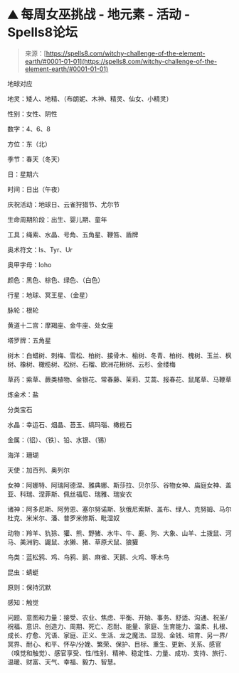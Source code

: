 <!--yml

分类：未分类

日期：2024年06月12日 19:58:38

-->

# ⛰ 每周女巫挑战 - 地元素 - 活动 - Spells8论坛

> 来源：[https://spells8.com/witchy-challenge-of-the-element-earth/#0001-01-01](https://spells8.com/witchy-challenge-of-the-element-earth/#0001-01-01)

地球对应

地灵：矮人、地精、（布朗妮、木神、精灵、仙女、小精灵）

性别：女性、阴性

数字：4、6、8

方位：东（北）

季节：春天（冬天）

日：星期六

时间：日出（午夜）

庆祝活动：地球日、云雀狩猎节、尤尔节

生命周期阶段：出生、婴儿期、童年

工具；绳索、水晶、号角、五角星、鞭笞、盾牌

奥术符文：Is、Tyr、Ur

奥甲字母：Ioho

颜色：黑色、棕色、绿色、（白色）

行星：地球、冥王星、（金星）

脉轮：根轮

黄道十二宫：摩羯座、金牛座、处女座

塔罗牌：五角星

树木：白蜡树、刺梅、雪松、柏树、接骨木、榆树、冬青、柏树、槐树、玉兰、枫树、橡树、橄榄树、松树、石榴、欧洲花楸树、云杉、金缕梅

草药：紫草、蕨类植物、金银花、常春藤、茉莉、艾蒿、报春花、鼠尾草、马鞭草

炼金术：盐

分类宝石

水晶：幸运石、烟晶、苔玉、缟玛瑙、橄榄石

金属：（铝）、（铁）、铅、水银、（锡）

海洋：珊瑚

天使：加百列、奥列尔

女神：阿娜特、阿瑞阿德涅、雅典娜、斯莎拉、贝尔莎、谷物女神、庙庭女神、盖亚、科瑞、涅菲斯、佩丝福尼、瑞雅、瑞安农

诸神：阿多尼斯、阿劳恩、塞尔努诺斯、狄俄尼索斯、盖布、绿人、克努姆、马尔杜克、米米尔、潘、普罗米修斯、毗湿奴

动物：羚羊、犰狳、獾、熊、野猪、水牛、牛、鹿、狗、大象、山羊、土拨鼠、河马、美洲豹、鼹鼠、水獭、猪、草原犬鼠、狼獾

鸟类：蓝松鸦、鸡、乌鸦、鹅、麻雀、天鹅、火鸡、啄木鸟

昆虫：蜻蜓

原则：保持沉默

感知：触觉

问题、意图和力量：接受、农业、焦虑、平衡、开始、事务、舒适、沟通、祝圣/祝福、意识、创造力、周期、死亡、忍耐、能量、家庭、生育能力、温柔、扎根、成长、疗愈、咒语、家庭、正义、生活、龙之魔法、显现、金钱、培育、另一界/冥界、耐心、和平、怀孕/分娩、繁荣、保护、目标、重生、更新、关系、感官（嗅觉和触觉）、感官享受、性/性别、精神、稳定性、力量、成功、支持、旅行、温暖、财富、天气、幸福、毅力、智慧。
